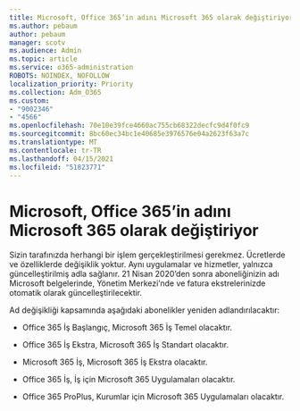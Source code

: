 ```yaml
---
title: Microsoft, Office 365’in adını Microsoft 365 olarak değiştiriyor
ms.author: pebaum
author: pebaum
manager: scotv
ms.audience: Admin
ms.topic: article
ms.service: o365-administration
ROBOTS: NOINDEX, NOFOLLOW
localization_priority: Priority
ms.collection: Adm_O365
ms.custom:
- "9002346"
- "4566"
ms.openlocfilehash: 70e10e39fce4660ac755cb68322decfc9d4f0fc9
ms.sourcegitcommit: 8bc60ec34bc1e40685e3976576e04a2623f63a7c
ms.translationtype: MT
ms.contentlocale: tr-TR
ms.lasthandoff: 04/15/2021
ms.locfileid: "51823771"
---
```

# <a name="microsoft-is-renaming-office-365-to-microsoft-365"></a>Microsoft, Office 365’in adını Microsoft 365 olarak değiştiriyor

Sizin tarafınızda herhangi bir işlem gerçekleştirilmesi gerekmez. Ücretlerde ve özelliklerde değişiklik yoktur. Aynı uygulamalar ve hizmetler, yalnızca güncelleştirilmiş adla sağlanır. 21 Nisan 2020’den sonra aboneliğinizin adı Microsoft belgelerinde, Yönetim Merkezi’nde ve fatura ekstrelerinizde otomatik olarak güncelleştirilecektir.

Ad değişikliği kapsamında aşağıdaki abonelikler yeniden adlandırılacaktır:

- Office 365 İş Başlangıç, Microsoft 365 İş Temel olacaktır.

- Office 365 İş Ekstra, Microsoft 365 İş Standart olacaktır.

- Microsoft 365 İş, Microsoft 365 İş Ekstra olacaktır.

- Office 365 İş, İş için Microsoft 365 Uygulamaları olacaktır.

- Office 365 ProPlus, Kurumlar için Microsoft 365 Uygulamaları olacaktır.
